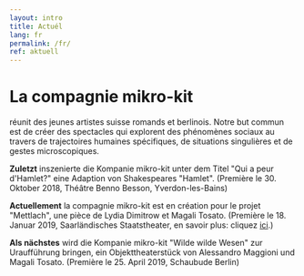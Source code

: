 ```yaml
---
layout: intro
title: Actuél
lang: fr
permalink: /fr/
ref: aktuell
---
```

# La compagnie mikro-kit
réunit des jeunes artistes suisse romands et berlinois. Notre but commun est de créer des spectacles qui explorent des phénomènes sociaux au travers de trajectoires humaines spécifiques, de situations singulières et de gestes microscopiques.

**Zuletzt** inszenierte die Kompanie mikro-kit unter dem Titel "Qui a peur d'Hamlet?" eine Adaption von Shakespeares "Hamlet".
(Première le 30. Oktober 2018, Théâtre Benno Besson, Yverdon-les-Bains)

**Actuellement** la compagnie mikro-kit est en création pour le projet "Mettlach", une pièce de Lydia Dimitrow et Magali Tosato.
(Première le 18. Januar 2019, Saarländisches Staatstheater, en savoir plus: cliquez [ici](https://www.staatstheater.saarland/nc/stuecke/schauspiel/detail/mettlach/).)

**Als nächstes** wird die Kompanie mikro-kit "Wilde wilde Wesen" zur Uraufführung bringen, ein Objekttheaterstück von Alessandro Maggioni und Magali Tosato.
(Première le 25. April 2019, Schaubude Berlin)
